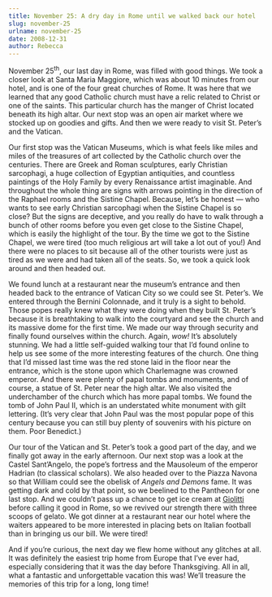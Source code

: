 ```yaml
---
title: November 25: A dry day in Rome until we walked back our hotel
slug: november-25
urlname: november-25
date: 2008-12-31
author: Rebecca
---
```

November 25<sup>th</sup>, our last day in Rome, was filled with good things. We
took a closer look at Santa Maria Maggiore, which was about 10 minutes from our
hotel, and is one of the four great churches of Rome. It was here that we
learned that any good Catholic church must have a relic related to Christ or one
of the saints. This particular church has the manger of Christ located beneath
its high altar. Our next stop was an open air market where we stocked up on
goodies and gifts. And then we were ready to visit St. Peter&#x02bc;s and the
Vatican.

Our first stop was the Vatican Museums, which is what feels like miles and miles
of the treasures of art collected by the Catholic church over the centuries.
There are Greek and Roman sculptures, early Christian sarcophagi, a huge
collection of Egyptian antiquities, and countless paintings of the Holy Family
by every Renaissance artist imaginable. And throughout the whole thing are signs
with arrows pointing in the direction of the Raphael rooms and the Sistine
Chapel. Because, let&#x02bc;s be honest &mdash; who wants to see early Christian
sarcophagi when the Sistine Chapel is so close? But the signs are deceptive, and
you really do have to walk through a bunch of other rooms before you even get
close to the Sistine Chapel, which is easily the highlight of the tour. By the
time we got to the Sistine Chapel, we were tired (too much religious art will
take a lot out of you!) And there were no places to sit because all of the other
tourists were just as tired as we were and had taken all of the seats. So, we
took a quick look around and then headed out.

We found lunch at a restaurant near the museum&#x02bc;s entrance and then headed
back to the entrance of Vatican City so we could see St. Peter&#x02bc;s. We
entered through the Bernini Colonnade, and it truly is a sight to behold. Those
popes really knew what they were doing when they built St. Peter&#x02bc;s
because it is breathtaking to walk into the courtyard and see the church and its
massive dome for the first time. We made our way through security and finally
found ourselves within the church. Again, *wow!* It&#x02bc;s absolutely
stunning. We had a little self-guided walking tour that I&#x02bc;d found online
to help us see some of the more interesting features of the church. One thing
that I&#x02bc;d missed last time was the red stone laid in the floor near the
entrance, which is the stone upon which Charlemagne was crowned emperor. And
there were plenty of papal tombs and monuments, and of course, a statue of St.
Peter near the high altar. We also visited the underchamber of the church which
has more papal tombs. We found the tomb of John Paul II, which is an understated
white monument with gilt lettering. (It&#x02bc;s very clear that John Paul was
the most popular pope of this century because you can still buy plenty of
souvenirs with his picture on them. Poor Benedict.)

Our tour of the Vatican and St. Peter&#x02bc;s took a good part of the day, and
we finally got away in the early afternoon. Our next stop was a look at the
Castel Sant&#x02bc;Angelo, the pope&#x02bc;s fortress and the Mausoleum of the
emperor Hadrian (to classical scholars). We also headed over to the Piazza
Navona so that William could see the obelisk of _Angels and Demons_ fame. It was
getting dark and cold by that point, so we beelined to the Pantheon for one last
stop. And we couldn&#x02bc;t pass up a chance to get ice cream at [Giolitti][a]
before calling it good in Rome, so we revived our strength there with three
scoops of gelato. We got dinner at a restaurant near our hotel where the waiters
appeared to be more interested in placing bets on Italian football than in
bringing us our bill. We were tired!

[a]: http://www.giolitti.it/en/

And if you&#x02bc;re curious, the next day we flew home without any glitches at
all. It was definitely the easiest trip home from Europe that I&#x02bc;ve ever
had, especially considering that it was the day before Thanksgiving. All in all,
what a fantastic and unforgettable vacation this was! We&#x02bc;ll treasure the
memories of this trip for a long, long time!

